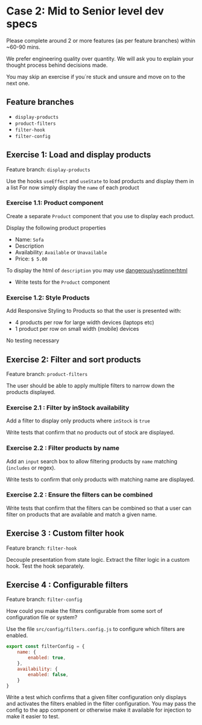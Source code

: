 # Case 2: Mid to Senior level dev specs

Please complete around 2 or more features (as per feature branches) within ~60-90 mins. 

We prefer engineering quality over quantity. We will ask you to explain your thought process behind decisions made.

You may skip an exercise if you´re stuck and unsure and move on to the next one.

## Feature branches

- `display-products`
- `product-filters`
- `filter-hook`
- `filter-config`

## Exercise 1: Load and display products

Feature branch:  `display-products`

Use the hooks `useEffect` and `useState` to load products and display them in a list
For now simply display the `name` of each product

### Exercise 1.1: Product component

Create a separate `Product` component that you use to display each product.

Display the following product properties

- Name: `Sofa`
- Description
- Availability: `Available` or `Unavailable`
- Price: `$ 5.00`

To display the html of `description` you may use [dangerouslysetinnerhtml](https://reactjs.org/docs/dom-elements.html#dangerouslysetinnerhtml)

- Write tests for the `Product` component 

### Exercise 1.2: Style Products

Add Responsive Styling to Products so that the user is presented with: 
- 4 products per row for large width devices (laptops etc)
- 1 product per row on small width (mobile) devices

No testing necessary

## Exercise 2: Filter and sort products

Feature branch:  `product-filters`

The user should be able to apply multiple filters to narrow down
the products displayed.

### Exercise 2.1 : Filter by inStock availability

Add a filter to display only products where `inStock` is `true`

Write tests that confirm that no products out of stock are displayed. 

### Exercise 2.2 : Filter products by name

Add an `input` search box to allow filtering products by `name` matching (`includes` or regex).

Write tests to confirm that only products with matching name are displayed. 

### Exercise 2.2 : Ensure the filters can be combined

Write tests that confirm that the filters can be combined so that a user can filter on products that are available and match a given name.

## Exercise 3 : Custom filter hook

Feature branch:  `filter-hook`

Decouple presentation from state logic. Extract the filter logic in a custom hook. Test the hook separately.

## Exercise 4 : Configurable filters

Feature branch:  `filter-config`

How could you make the filters configurable from some sort of configuration file or system?

Use the file `src/config/filters.config.js` to configure which filters are enabled.

```js
export const filterConfig = {
    name: {
        enabled: true,
    },
    availability: {
        enabled: false,
    }
}
```

Write a test which confirms that a given filter configuration only displays and activates the filters enabled in the filter configuration. You may pass the config to the app component or otherwise make it available for injection to make it easier to test.

